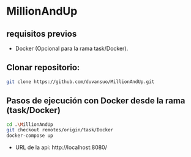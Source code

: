 # MillionAndUp

## requisitos previos

- Docker (Opcional para la rama task/Docker).

## Clonar repositorio:
```sh
git clone https://github.com/duvansuo/MillionAndUp.git
```

## Pasos de ejecución con Docker desde la rama (task/Docker)
```sh
cd .\MillionAndUp
git checkout remotes/origin/task/Docker
docker-compose up
```
- URL de la api: http://localhost:8080/
